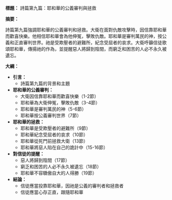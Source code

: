 **標題：** 詩篇第九篇：耶和華的公義審判與拯救

**摘要：**

詩篇第九篇強調耶和華的公義審判和拯救。大衛在面對仇敵攻擊時，因信靠耶和華而歡喜快樂。他相信耶和華會為他伸冤，擊敗仇敵。耶和華是審判萬民的神，按公義和正直審判世界。祂是受欺壓者的避難所，紀念受屈者的哀求。大衛呼籲信徒歌頌耶和華，傳揚祂的作為，並提醒惡人將歸到陰間，而窮乏和困苦的人必不永久被遺忘。

**大綱：**

* **引言：**
    * 詩篇第九篇的背景和主題
* **耶和華的公義審判：**
    * 大衛因信靠耶和華而歡喜快樂（1-2節）
    * 耶和華為大衛伸冤，擊敗仇敵（3-4節）
    * 耶和華是審判萬民的神（5-6節）
    * 耶和華按公義審判世界（7節）
* **耶和華的拯救：**
    * 耶和華是受欺壓者的避難所（9節）
    * 耶和華紀念受屈者的哀求（10節）
    * 耶和華從死門前拯救大衛（13節）
    * 耶和華將惡人陷在自己的詭計中（15-16節）
* **對信徒的提醒：**
    * 惡人將歸到陰間（17節）
    * 窮乏和困苦的人必不永久被遺忘（18節）
    * 耶和華不容驕傲自大的人得勝（19節）
* **結論：**
    * 信徒應當投靠耶和華，因祂是公義的審判者和拯救者
    * 信徒應當心存正直，跟隨耶和華